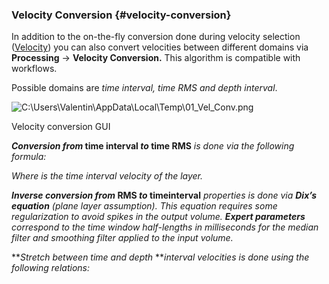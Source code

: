### Velocity Conversion {#velocity-conversion}

In addition to the on-the-fly conversion done during velocity selection ([Velocity](..\..\select_data\select_velocity.md)) you can also convert velocities between different domains via **Processing** → **Velocity Conversion.** This algorithm is compatible with workflows.

Possible domains are _time interval, time RMS and depth interval_.

![C:\Users\Valentin\AppData\Local\Temp\01_Vel_Conv.png](C:\Temp\Gitbook3\export\assets\cusersvalentinappdatalocaltem.png)

Velocity conversion GUI

**_Conversion from_ time interval _to_ time RMS** _is done via the following formula:_

_Where is the time interval velocity of the layer._

**_Inverse conversion from_ RMS _to_ timeinterval** _properties is done via_ **_Dix’s equation_** _(plane layer assumption). This equation requires some regularization to avoid spikes in the output volume._ **_Expert parameters_** _correspond to the time window half-lengths in milliseconds for the median filter and smoothing filter applied to the input volume._

**_Stretch between time and depth_ **_interval velocities is done using the following relations:_